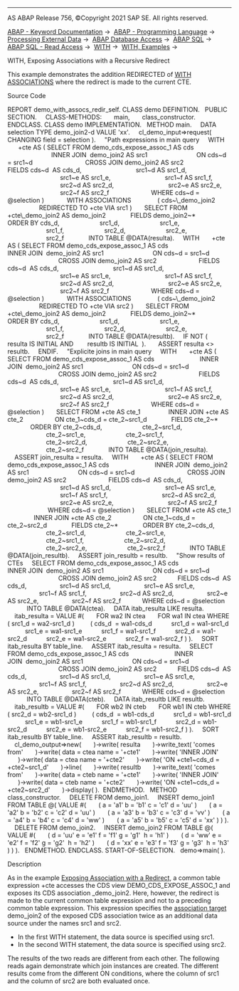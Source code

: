  

* * *

AS ABAP Release 756, ©Copyright 2021 SAP SE. All rights reserved.

[ABAP - Keyword Documentation](javascript:call_link\('abenabap.htm'\)) →  [ABAP - Programming Language](javascript:call_link\('abenabap_reference.htm'\)) →  [Processing External Data](javascript:call_link\('abenabap_language_external_data.htm'\)) →  [ABAP Database Access](javascript:call_link\('abendb_access.htm'\)) →  [ABAP SQL](javascript:call_link\('abenabap_sql.htm'\)) →  [ABAP SQL - Read Access](javascript:call_link\('abenabap_sql_reading.htm'\)) →  [WITH](javascript:call_link\('abapwith.htm'\)) →  [WITH, Examples](javascript:call_link\('abenwith_abexas.htm'\)) → 

WITH, Exposing Associations with a Recursive Redirect

This example demonstrates the addition REDIRECTED of [WITH ASSOCIATIONS](javascript:call_link\('abapwith_associations.htm'\)) where the redirect is made to the current CTE.

Source Code

REPORT demo\_with\_assocs\_redir\_self.
CLASS demo DEFINITION.
  PUBLIC SECTION.
    CLASS-METHODS:
      main,
      class\_constructor.
ENDCLASS.
CLASS demo IMPLEMENTATION.
  METHOD main.
    DATA selection TYPE demo\_join2-d VALUE 'xx'.
    cl\_demo\_input=>request( CHANGING field = selection ).
    "Path expressions in main query
    WITH
      +cte AS ( SELECT FROM demo\_cds\_expose\_assoc\_1 AS cds
                         INNER JOIN  demo\_join2 AS src1
                           ON cds~d = src1~d
                             CROSS JOIN demo\_join2 AS src2
                       FIELDS cds~d  AS cds\_d,
                              src1~d AS src1\_d,
                              src1~e AS src1\_e,
                              src1~f AS src1\_f,
                              src2~d AS src2\_d,
                              src2~e AS src2\_e,
                              src2~f AS src2\_f
                       WHERE cds~d = @selection )
            WITH ASSOCIATIONS
              ( cds~\\\_demo\_join2
                  REDIRECTED TO +cte VIA src1 )
      SELECT FROM +cte\\\_demo\_join2 AS demo\_join2
             FIELDS demo\_join2~\*
             ORDER BY cds\_d,
                      src1\_d,
                      src1\_e,
                      src1\_f,
                      src2\_d,
                      src2\_e,
                      src2\_f
             INTO TABLE @DATA(resulta).
    WITH
      +cte AS ( SELECT FROM demo\_cds\_expose\_assoc\_1 AS cds
                         INNER JOIN  demo\_join2 AS src1
                           ON cds~d = src1~d
                             CROSS JOIN demo\_join2 AS src2
                       FIELDS cds~d  AS cds\_d,
                              src1~d AS src1\_d,
                              src1~e AS src1\_e,
                              src1~f AS src1\_f,
                              src2~d AS src2\_d,
                              src2~e AS src2\_e,
                              src2~f AS src2\_f
                       WHERE cds~d = @selection )
            WITH ASSOCIATIONS
              ( cds~\\\_demo\_join2
                  REDIRECTED TO +cte VIA src2 )
      SELECT FROM +cte\\\_demo\_join2 AS demo\_join2
             FIELDS demo\_join2~\*
             ORDER BY cds\_d,
                      src1\_d,
                      src1\_e,
                      src1\_f,
                      src2\_d,
                      src2\_e,
                      src2\_f
             INTO TABLE @DATA(resultb).
    IF NOT (
       resulta IS INITIAL AND
       resultb IS INITIAL  ).
      ASSERT resulta <> resultb.
    ENDIF.
    "Explicite joins in main query
    WITH
      +cte AS ( SELECT FROM demo\_cds\_expose\_assoc\_1 AS cds
                         INNER JOIN  demo\_join2 AS src1
                           ON cds~d = src1~d
                             CROSS JOIN demo\_join2 AS src2
                       FIELDS cds~d  AS cds\_d,
                              src1~d AS src1\_d,
                              src1~e AS src1\_e,
                              src1~f AS src1\_f,
                              src2~d AS src2\_d,
                              src2~e AS src2\_e,
                              src2~f AS src2\_f
                       WHERE cds~d = @selection )
      SELECT FROM +cte AS cte\_1
               INNER JOIN +cte AS cte\_2
                 ON cte\_1~cds\_d = cte\_2~src1\_d
             FIELDS cte\_2~\*
             ORDER BY cte\_2~cds\_d,
                      cte\_2~src1\_d,
                      cte\_2~src1\_e,
                      cte\_2~src1\_f,
                      cte\_2~src2\_d,
                      cte\_2~src2\_e,
                      cte\_2~src2\_f
             INTO TABLE @DATA(join\_resulta).
    ASSERT join\_resulta = resulta.
    WITH
      +cte AS ( SELECT FROM demo\_cds\_expose\_assoc\_1 AS cds
                         INNER JOIN  demo\_join2 AS src1
                           ON cds~d = src1~d
                             CROSS JOIN demo\_join2 AS src2
                       FIELDS cds~d  AS cds\_d,
                              src1~d AS src1\_d,
                              src1~e AS src1\_e,
                              src1~f AS src1\_f,
                              src2~d AS src2\_d,
                              src2~e AS src2\_e,
                              src2~f AS src2\_f
                       WHERE cds~d = @selection )
      SELECT FROM +cte AS cte\_1
               INNER JOIN +cte AS cte\_2
                 ON cte\_1~cds\_d = cte\_2~src2\_d
             FIELDS cte\_2~\*
             ORDER BY cte\_2~cds\_d,
                      cte\_2~src1\_d,
                      cte\_2~src1\_e,
                      cte\_2~src1\_f,
                      cte\_2~src2\_d,
                      cte\_2~src2\_e,
                      cte\_2~src2\_f
             INTO TABLE @DATA(join\_resultb).
    ASSERT join\_resultb = resultb.
    "Show results of CTEs
    SELECT FROM demo\_cds\_expose\_assoc\_1 AS cds
                         INNER JOIN  demo\_join2 AS src1
                           ON cds~d = src1~d
                             CROSS JOIN demo\_join2 AS src2
           FIELDS cds~d  AS cds\_d,
                  src1~d AS src1\_d,
                  src1~e AS src1\_e,
                  src1~f AS src1\_f,
                  src2~d AS src2\_d,
                  src2~e AS src2\_e,
                  src2~f AS src2\_f
           WHERE cds~d = @selection
           INTO TABLE @DATA(ctea).
    DATA itab\_resulta LIKE resulta.
    itab\_resulta = VALUE #(
      FOR wa2 IN ctea
      FOR wa1 IN ctea WHERE ( src1\_d = wa2-src1\_d )
        ( cds\_d  = wa1-cds\_d
          src1\_d = wa1-src1\_d
          src1\_e = wa1-src1\_e
          src1\_f = wa1-src1\_f
          src2\_d = wa1-src2\_d
          src2\_e = wa1-src2\_e
          src2\_f = wa1-src2\_f ) ).
    SORT itab\_resulta BY table\_line.
    ASSERT itab\_resulta = resulta.
    SELECT FROM demo\_cds\_expose\_assoc\_1 AS cds
                         INNER JOIN  demo\_join2 AS src1
                           ON cds~d = src1~d
                             CROSS JOIN demo\_join2 AS src2
           FIELDS cds~d  AS cds\_d,
                  src1~d AS src1\_d,
                  src1~e AS src1\_e,
                  src1~f AS src1\_f,
                  src2~d AS src2\_d,
                  src2~e AS src2\_e,
                  src2~f AS src2\_f
           WHERE cds~d = @selection
           INTO TABLE @DATA(cteb).
    DATA itab\_resultb LIKE resultb.
    itab\_resultb = VALUE #(
      FOR wb2 IN cteb
      FOR wb1 IN cteb WHERE ( src2\_d = wb2-src1\_d )
        ( cds\_d  = wb1-cds\_d
          src1\_d = wb1-src1\_d
          src1\_e = wb1-src1\_e
          src1\_f = wb1-src1\_f
          src2\_d = wb1-src2\_d
          src2\_e = wb1-src2\_e
          src2\_f = wb1-src2\_f ) ).
    SORT itab\_resultb BY table\_line.
    ASSERT itab\_resultb = resultb.
    cl\_demo\_output=>new(
      )->write( resulta
      )->write\_text( 'comes from'
      )->write( data = ctea name = '+cte1'
      )->write( 'INNER JOIN'
      )->write( data = ctea name = '+cte2'
      )->write( 'ON +cte1~cds\_d = +cte2~src1\_d'
      )->line(
      )->write( resultb
      )->write\_text( 'comes from'
      )->write( data = cteb name = '+cte1'
      )->write( 'INNER JOIN'
      )->write( data = cteb name = '+cte2'
      )->write( 'ON +cte1~cds\_d = +cte2~src2\_d'
      )->display( ).  ENDMETHOD.
  METHOD class\_constructor.
    DELETE FROM demo\_join1.
    INSERT demo\_join1 FROM TABLE @( VALUE #(
      ( a = 'a1' b = 'b1' c = 'c1' d = 'uu' )
      ( a = 'a2' b = 'b2' c = 'c2' d = 'uu' )
      ( a = 'a3' b = 'b3' c = 'c3' d = 'vv' )
      ( a = 'a4' b = 'b4' c = 'c4' d = 'ww' )
      ( a = 'a5' b = 'b5' c = 'c5' d = 'xx' ) ) ).
    DELETE FROM demo\_join2.
    INSERT demo\_join2 FROM TABLE @( VALUE #(
      ( d = 'uu' e = 'e1' f = 'f1' g = 'g1'  h = 'h1' )
      ( d = 'ww' e = 'e2' f = 'f2' g = 'g2'  h = 'h2' )
      ( d = 'xx' e = 'e3' f = 'f3' g = 'g3'  h = 'h3' ) ) ).
  ENDMETHOD.
ENDCLASS.
START-OF-SELECTION.
  demo=>main( ).

Description

As in the example [Exposing Association with a Redirect](javascript:call_link\('abenwith_assocs_redirect_abexa.htm'\)), a common table expression +cte accesses the CDS view DEMO\_CDS\_EXPOSE\_ASSOC\_1 and exposes its CDS association \_demo\_join2. Here, however, the redirect is made to the current common table expression and not to a preceding common table expression. This expression specifies the [association target](javascript:call_link\('abenassociation_target_glosry.htm'\) "Glossary Entry") demo\_join2 of the exposed CDS association twice as an additional data source under the names src1 and src2.

-   In the first WITH statement, the data source is specified using src1.
-   In the second WITH statement, the data source is specified using src2.

The results of the two reads are different from each other. The following reads again demonstrate which join instances are created. The different results come from the different ON conditions, where the column of src1 and the column of src2 are both evaluated once.
